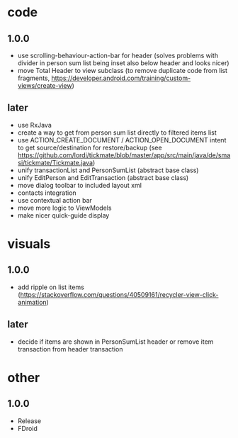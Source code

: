 # code
## 1.0.0
- use scrolling-behaviour-action-bar for header (solves problems with divider in person sum list being inset also below header and looks nicer)
- move Total Header to view subclass (to remove duplicate code from list fragments, https://developer.android.com/training/custom-views/create-view)
## later
- use RxJava
- create a way to get from person sum list directly to filtered items list
- use ACTION_CREATE_DOCUMENT / ACTION_OPEN_DOCUMENT intent to get source/destination for restore/backup (see https://github.com/lordi/tickmate/blob/master/app/src/main/java/de/smasi/tickmate/Tickmate.java)
- unify transactionList and PersonSumList (abstract base class)
- unify EditPerson and EditTransaction (abstract base class)
- move dialog toolbar to included layout xml
- contacts integration
- use contextual action bar
- move more logic to ViewModels
- make nicer quick-guide display

# visuals
## 1.0.0
- add ripple on list items (https://stackoverflow.com/questions/40509161/recycler-view-click-animation)
## later
- decide if items are shown in PersonSumList header or remove item transaction from header transaction

# other
## 1.0.0
- Release 
- FDroid
